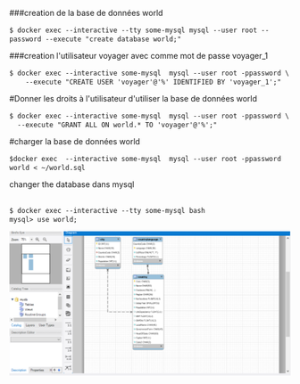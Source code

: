 ###creation de la base de données world
```
$ docker exec --interactive --tty some-mysql mysql --user root --password --execute "create database world;"
```
###creation l'utilisateur voyager avec comme mot de passe voyager_1
```
$ docker exec --interactive some-mysql  mysql --user root -ppassword \
    --execute "CREATE USER 'voyager'@'%' IDENTIFIED BY 'voyager_1';"
```    
 #Donner les droits à l'utilisateur d'utiliser la base de données world
 ```
 $ docker exec --interactive some-mysql  mysql --user root -ppassword \
   --execute "GRANT ALL ON world.* TO 'voyager'@'%';" 
 ```
 #charger la base de données world
 ```
 $docker exec  --interactive some-mysql  mysql --user root -ppassword world < ~/world.sql  
 ```
 changer the database dans mysql
 ```
 
 $ docker exec --interactive --tty some-mysql bash
 mysql> use world;
```

![alt tag](pic.png)
